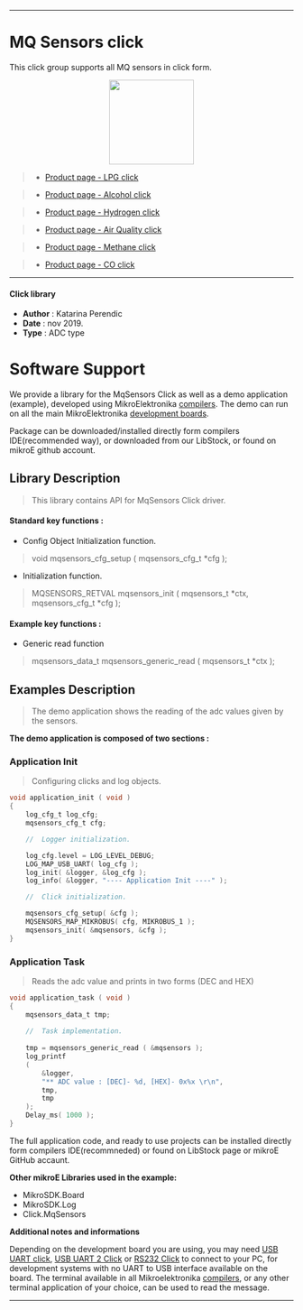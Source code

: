 
---
# MQ Sensors click

This click group supports all MQ sensors in click form.

<p align="center">
  <img src="https://download.mikroe.com/images/click_for_ide/grupe/mq-sensor-click-group.png" height=150px>
</p>

> - [Product page - LPG click](https://www.mikroe.com/lpg-click)

> - [Product page - Alcohol click](https://www.mikroe.com/alcohol-click)

> - [Product page - Hydrogen click](https://www.mikroe.com/hydrogen-click)

> - [Product page - Air Quality click](https://www.mikroe.com/air-quality-click)

> - [Product page - Methane click](https://www.mikroe.com/methane-click)

> - [Product page - CO click](https://www.mikroe.com/co-click)

---

#### Click library 

- **Author**        : Katarina Perendic
- **Date**          : nov 2019.
- **Type**          : ADC type


# Software Support

We provide a library for the MqSensors Click 
as well as a demo application (example), developed using MikroElektronika 
[compilers](https://shop.mikroe.com/compilers). 
The demo can run on all the main MikroElektronika [development boards](https://shop.mikroe.com/development-boards).

Package can be downloaded/installed directly form compilers IDE(recommended way), or downloaded from our LibStock, or found on mikroE github account. 

## Library Description

> This library contains API for MqSensors Click driver.

#### Standard key functions :

- Config Object Initialization function.
> void mqsensors_cfg_setup ( mqsensors_cfg_t *cfg ); 
 
- Initialization function.
> MQSENSORS_RETVAL mqsensors_init ( mqsensors_t *ctx, mqsensors_cfg_t *cfg );

#### Example key functions :

- Generic read function
> mqsensors_data_t mqsensors_generic_read ( mqsensors_t *ctx );

## Examples Description

> The demo application shows the reading of the adc 
> values given by the sensors.

**The demo application is composed of two sections :**

### Application Init 

> Configuring clicks and log objects.

```c
void application_init ( void )
{
    log_cfg_t log_cfg;
    mqsensors_cfg_t cfg;

    //  Logger initialization.

    log_cfg.level = LOG_LEVEL_DEBUG;
    LOG_MAP_USB_UART( log_cfg );
    log_init( &logger, &log_cfg );
    log_info( &logger, "---- Application Init ----" );

    //  Click initialization.

    mqsensors_cfg_setup( &cfg );
    MQSENSORS_MAP_MIKROBUS( cfg, MIKROBUS_1 );
    mqsensors_init( &mqsensors, &cfg );
}
```

### Application Task

> Reads the adc value and prints in two forms (DEC and HEX)

```c
void application_task ( void )
{
    mqsensors_data_t tmp;
    
    //  Task implementation.
    
    tmp = mqsensors_generic_read ( &mqsensors );
    log_printf
    ( 
        &logger, 
        "** ADC value : [DEC]- %d, [HEX]- 0x%x \r\n", 
        tmp, 
        tmp
    );
    Delay_ms( 1000 );
}
```

The full application code, and ready to use projects can be  installed directly form compilers IDE(recommneded) or found on LibStock page or mikroE GitHub accaunt.

**Other mikroE Libraries used in the example:** 

- MikroSDK.Board
- MikroSDK.Log
- Click.MqSensors

**Additional notes and informations**

Depending on the development board you are using, you may need 
[USB UART click](https://shop.mikroe.com/usb-uart-click), 
[USB UART 2 Click](https://shop.mikroe.com/usb-uart-2-click) or 
[RS232 Click](https://shop.mikroe.com/rs232-click) to connect to your PC, for 
development systems with no UART to USB interface available on the board. The 
terminal available in all Mikroelektronika 
[compilers](https://shop.mikroe.com/compilers), or any other terminal application 
of your choice, can be used to read the message.



---
